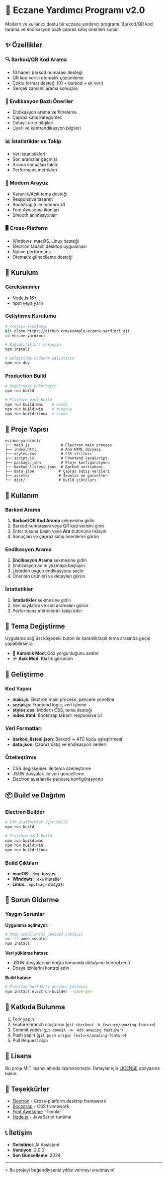 # 🏥 Eczane Yardımcı Programı v2.0

Modern ve kullanıcı dostu bir eczane yardımcı programı. Barkod/QR kod tarama ve endikasyon bazlı çapraz satış önerileri sunar.

## ✨ Özellikler

### 🔍 Barkod/QR Kod Arama
- 13 haneli barkod numarası desteği
- QR kod verisi otomatik çözümleme
- Çoklu format desteği (01 + barkod + ek veri)
- Gerçek zamanlı arama sonuçları

### 💊 Endikasyon Bazlı Öneriler
- Endikasyon arama ve filtreleme
- Çapraz satış kategorileri
- Detaylı ürün bilgileri
- Uyarı ve kontrendikasyon bilgileri

### 📊 İstatistikler ve Takip
- Veri istatistikleri
- Son aramalar geçmişi
- Arama sonuçları takibi
- Performans metrikleri

### 🎨 Modern Arayüz
- Karanlık/Açık tema desteği
- Responsive tasarım
- Bootstrap 5 ile modern UI
- Font Awesome ikonları
- Smooth animasyonlar

### 🖥️ Cross-Platform
- Windows, macOS, Linux desteği
- Electron tabanlı desktop uygulaması
- Native performans
- Otomatik güncelleme desteği

## 🚀 Kurulum

### Gereksinimler
- Node.js 16+ 
- npm veya yarn

### Geliştirme Kurulumu
```bash
# Projeyi klonlayın
git clone https://github.com/example/eczane-yardimci.git
cd eczane-yardimci

# Bağımlılıkları yükleyin
npm install

# Geliştirme modunda çalıştırın
npm run dev
```

### Production Build
```bash
# Uygulamayı paketleyin
npm run build

# Platform özel build
npm run build:mac    # macOS
npm run build:win    # Windows
npm run build:linux  # Linux
```

## 📁 Proje Yapısı

```
eczane-yardimci/
├── main.js              # Electron main process
├── index.html           # Ana HTML dosyası
├── styles.css           # CSS stilleri
├── script.js            # Frontend JavaScript
├── package.json         # Proje konfigürasyonu
├── barkod_listesi.json  # Barkod veritabanı
├── data.json           # Çapraz satış verileri
├── assets/             # İkonlar ve görseller
└── dist/               # Build çıktıları
```

## 🎯 Kullanım

### Barkod Arama
1. **Barkod/QR Kod Arama** sekmesine gidin
2. Barkod numarasını veya QR kod verisini girin
3. Enter tuşuna basın veya **Ara** butonuna tıklayın
4. Sonuçları ve çapraz satış önerilerini görün

### Endikasyon Arama
1. **Endikasyon Arama** sekmesine gidin
2. Endikasyon adını yazmaya başlayın
3. Listeden uygun endikasyonu seçin
4. Önerilen ürünleri ve detayları görün

### İstatistikler
1. **İstatistikler** sekmesine gidin
2. Veri sayılarını ve son aramaları görün
3. Performans metriklerini takip edin

## 🎨 Tema Değiştirme

Uygulama sağ üst köşedeki buton ile karanlık/açık tema arasında geçiş yapabilirsiniz:

- 🌙 **Karanlık Mod**: Göz yorgunluğunu azaltır
- ☀️ **Açık Mod**: Klasik görünüm

## 🔧 Geliştirme

### Kod Yapısı
- **main.js**: Electron main process, pencere yönetimi
- **script.js**: Frontend logic, veri işleme
- **styles.css**: Modern CSS, tema desteği
- **index.html**: Bootstrap tabanlı responsive UI

### Veri Formatları
- **barkod_listesi.json**: Barkod → ATC kodu eşleştirmesi
- **data.json**: Çapraz satış ve endikasyon verileri

### Özelleştirme
- CSS değişkenleri ile tema özelleştirme
- JSON dosyaları ile veri güncelleme
- Electron ayarları ile pencere konfigürasyonu

## 📦 Build ve Dağıtım

### Electron Builder
```bash
# Tüm platformlar için build
npm run build

# Platform özel build
npm run build:mac
npm run build:win  
npm run build:linux
```

### Build Çıktıları
- **macOS**: `.dmg` dosyası
- **Windows**: `.exe` installer
- **Linux**: `.AppImage` dosyası

## 🐛 Sorun Giderme

### Yaygın Sorunlar

**Uygulama açılmıyor:**
```bash
# Node modüllerini yeniden yükleyin
rm -rf node_modules
npm install
```

**Veri yükleme hatası:**
- JSON dosyalarının doğru konumda olduğunu kontrol edin
- Dosya izinlerini kontrol edin

**Build hatası:**
```bash
# Electron builder'ı yeniden yükleyin
npm install electron-builder --save-dev
```

## 🤝 Katkıda Bulunma

1. Fork yapın
2. Feature branch oluşturun (`git checkout -b feature/amazing-feature`)
3. Commit yapın (`git commit -m 'Add amazing feature'`)
4. Push yapın (`git push origin feature/amazing-feature`)
5. Pull Request açın

## 📄 Lisans

Bu proje MIT lisansı altında lisanslanmıştır. Detaylar için [LICENSE](LICENSE) dosyasına bakın.

## 🙏 Teşekkürler

- [Electron](https://electronjs.org/) - Cross-platform desktop framework
- [Bootstrap](https://getbootstrap.com/) - CSS framework
- [Font Awesome](https://fontawesome.com/) - İkonlar
- [Node.js](https://nodejs.org/) - JavaScript runtime

## 📞 İletişim

- **Geliştirici**: AI Assistant
- **Versiyon**: 2.0.0
- **Son Güncelleme**: 2024

---

⭐ Bu projeyi beğendiyseniz yıldız vermeyi unutmayın! 